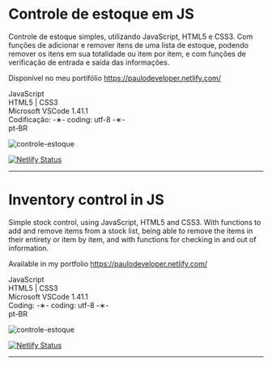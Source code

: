 # Controle de estoque em JS

Controle de estoque simples, utilizando JavaScript, HTML5 e CSS3. Com funções de adicionar e remover itens de uma lista de estoque, podendo remover os itens em sua totalidade ou item por item, e com funções de verificação de entrada e saída das informações.

Disponível no meu portifólio https://paulodeveloper.netlify.com/

JavaScript </br>
HTML5 | CSS3 </br>
Microsoft VSCode 1.41.1 </br>
Codificação: -&lowast;- coding: utf-8 -&lowast;- </br>
pt-BR </br> 

![controle-estoque](https://github.com/alpdias/controle-estoque-js/blob/master/img/controle-estoque-js.png)

[![Netlify Status](https://api.netlify.com/api/v1/badges/b040e81b-d0b1-4ca8-a82e-a5627b7265c2/deploy-status)](https://app.netlify.com/sites/controle-estoque/deploys)

--------------------------------------------------------------------------------------------------------------------------

# Inventory control in JS

Simple stock control, using JavaScript, HTML5 and CSS3.  With functions to add and remove items from a stock list, being able to remove the items in their entirety or item by item, and with functions for checking in and out of information.

Available in my portfolio https://paulodeveloper.netlify.com/

JavaScript </br>
HTML5 | CSS3 </br>
Microsoft VSCode 1.41.1 </br>
Coding: -&lowast;- coding: utf-8 -&lowast;- </br>
pt-BR </br>

![controle-estoque](https://github.com/alpdias/controle-estoque-js/blob/master/img/controle-estoque-js.png)

[![Netlify Status](https://api.netlify.com/api/v1/badges/b040e81b-d0b1-4ca8-a82e-a5627b7265c2/deploy-status)](https://app.netlify.com/sites/controle-estoque/deploys)

--------------------------------------------------------------------------------------------------------------------------
